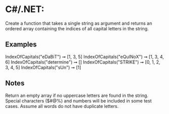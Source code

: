 # C#/.NET:
  Create a function that takes a single string as argument and returns an ordered array containing the indices of all capital letters in the string.
  
## Examples
  IndexOfCapitals("eDaBiT") ➞ [1, 3, 5]
  IndexOfCapitals("eQuINoX") ➞ [1, 3, 4, 6]
  IndexOfCapitals("determine") ➞ []
  IndexOfCapitals("STRIKE") ➞ [0, 1, 2, 3, 4, 5]
  IndexOfCapitals("sUn") ➞ [1]
  
## Notes
  Return an empty array if no uppercase letters are found in the string.	
  Special characters ($#@%) and numbers will be included in some test cases.
  Assume all words do not have duplicate letters.

